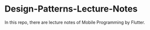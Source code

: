 # Design-Patterns-Lecture-Notes
In this repo, there are lecture notes of Mobile Programming by Flutter.
